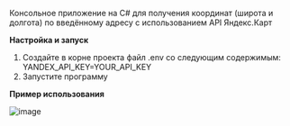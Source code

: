 Консольное приложение на C# для получения координат (широта и долгота) по введённому адресу с использованием API Яндекс.Карт

**Настройка и запуск**
1. Создайте в корне проекта файл .env со следующим содержимым: YANDEX_API_KEY=YOUR_API_KEY
2. Запустите программу

**Пример использования**

![image](https://github.com/user-attachments/assets/076f88c5-d200-40b2-a602-1e5fbe368f4c)
